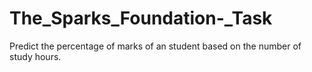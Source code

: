 # The_Sparks_Foundation-_Task
Predict the percentage of marks of an student based on the number of study hours.
